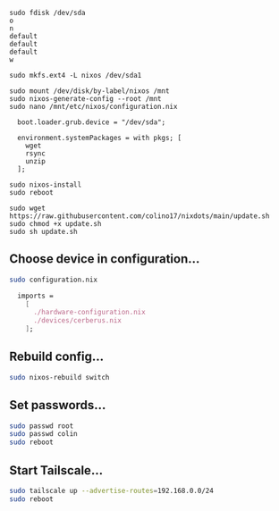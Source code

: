 ```
sudo fdisk /dev/sda
o
n
default
default
default
w
```

```
sudo mkfs.ext4 -L nixos /dev/sda1
```

```
sudo mount /dev/disk/by-label/nixos /mnt
sudo nixos-generate-config --root /mnt
sudo nano /mnt/etc/nixos/configuration.nix
```

```
  boot.loader.grub.device = "/dev/sda";

  environment.systemPackages = with pkgs; [
    wget
    rsync
    unzip
  ];
```

```
sudo nixos-install
sudo reboot
```

```
sudo wget https://raw.githubusercontent.com/colino17/nixdots/main/update.sh
sudo chmod +x update.sh
sudo sh update.sh
```

## Choose device in configuration...
```bash
sudo configuration.nix
```
```nix
  imports =
    [
      ./hardware-configuration.nix
      ./devices/cerberus.nix
    ];
```

## Rebuild config...
```bash
sudo nixos-rebuild switch
```

## Set passwords...
```bash
sudo passwd root
sudo passwd colin
sudo reboot
```

## Start Tailscale...
```bash
sudo tailscale up --advertise-routes=192.168.0.0/24
sudo reboot
```
